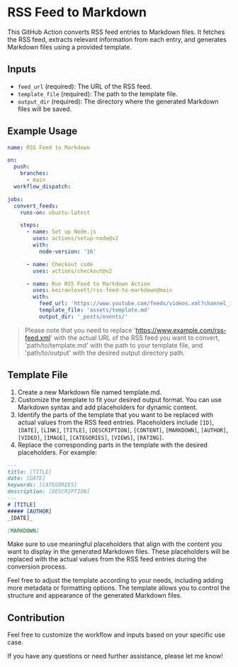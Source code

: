 # RSS Feed to Markdown

This GitHub Action converts RSS feed entries to Markdown files. It fetches the RSS feed, extracts relevant information from each entry, and generates Markdown files using a provided template.

## Inputs

- `feed_url` (required): The URL of the RSS feed.
- `template_file` (required): The path to the template file.
- `output_dir` (required): The directory where the generated Markdown files will be saved.

## Example Usage

```yaml
name: RSS Feed to Markdown

on:
  push:
    branches:
      - main
  workflow_dispatch:

jobs:
  convert_feeds:
    runs-on: ubuntu-latest

    steps:
      - name: Set up Node.js
        uses: actions/setup-node@v2
        with:
          node-version: '16'

      - name: Checkout code
        uses: actions/checkout@v2

      - name: Run RSS Feed to Markdown Action
        uses: keiranlovett/rss-feed-to-markdown@main
        with:
          feed_url: 'https://www.youtube.com/feeds/videos.xml?channel_id=UCuVczNc74_jsmgNlAhHbz-Q'
          template_file: 'assets/template.md'
          output_dir: '_posts/events/'
```

> Please note that you need to replace 'https://www.example.com/rss-feed.xml' with the actual URL of the RSS feed you want to convert, 'path/to/template.md' with the path to your template file, and 'path/to/output' with the desired output directory path.

## Template File

1. Create a new Markdown file named template.md.
2. Customize the template to fit your desired output format. You can use Markdown syntax and add placeholders for dynamic content.
3. Identify the parts of the template that you want to be replaced with actual values from the RSS feed entries. Placeholders include `[ID]`, `[DATE]`, `[LINK]`, `[TITLE]`, `[DESCRIPTION]`, `[CONTENT]`, `[MARKDOWN]`, `[AUTHOR]`, `[VIDEO]`, `[IMAGE]`, `[CATEGORIES]`, `[VIEWS]`, `[RATING]`.
4. Replace the corresponding parts in the template with the desired placeholders. For example:

```markdown
---
title: [TITLE]
date: [DATE]
keywords: [CATEGORIES]
description: [DESCRIPTION]
---
# [TITLE]
##### [AUTHOR]
_[DATE]_

[MARKDOWN]
```

Make sure to use meaningful placeholders that align with the content you want to display in the generated Markdown files. These placeholders will be replaced with the actual values from the RSS feed entries during the conversion process.

Feel free to adjust the template according to your needs, including adding more metadata or formatting options. The template allows you to control the structure and appearance of the generated Markdown files.

## Contribution 

Feel free to customize the workflow and inputs based on your specific use case.

If you have any questions or need further assistance, please let me know!
